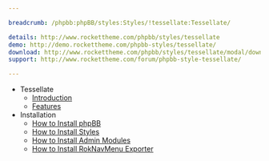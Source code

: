 ```yaml
---

breadcrumb: /phpbb:phpBB/styles:Styles/!tessellate:Tessellate/

details: http://www.rockettheme.com/phpbb/styles/tessellate
demo: http://demo.rockettheme.com/phpbb-styles/tessellate/
download: http://www.rockettheme.com/phpbb/styles/tessellate/modal/downloads
support: http://www.rockettheme.com/forum/phpbb-style-tessellate/

---
```


* Tessellate
	* [Introduction](INDEX.md#introduction)
	* [Features](INDEX.md#features)
* Installation
	* [How to Install phpBB](../../start/install.md)
	* [How to Install Styles](../../start/styles.md)
	* [How to Install Admin Modules](../../start/styles.md#installing-administrative-modules)
	* [How to Install RokNavMenu Exporter](../../modules/roknavmenu.md)